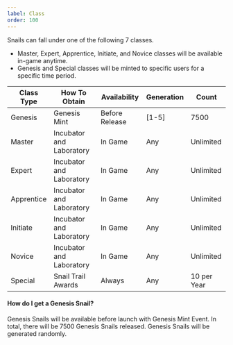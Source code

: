 ```yaml
---
label: Class
order: 100
---
```

Snails can fall under one of the following 7 classes.
* Master, Expert, Apprentice, Initiate, and Novice classes will be available in-game anytime.
* Genesis and Special classes will be minted to specific users for a specific time period.

| Class Type | How To Obtain            | Availability   | Generation | Count       |
|------------|--------------------------|----------------|------------|-------------|
| Genesis    | Genesis Mint             | Before Release | [1-5]      | 7500        |
| Master     | Incubator and Laboratory | In Game        | Any        | Unlimited   |
| Expert     | Incubator and Laboratory | In Game        | Any        | Unlimited   |
| Apprentice | Incubator and Laboratory | In Game        | Any        | Unlimited   |
| Initiate   | Incubator and Laboratory | In Game        | Any        | Unlimited   |
| Novice     | Incubator and Laboratory | In Game        | Any        | Unlimited   |
| Special    | Snail Trail Awards       | Always         | Any        | 10 per Year |

#### How do I get a Genesis Snail?
Genesis Snails will be available before launch with Genesis Mint Event. In total, there will be 7500 Genesis Snails released. Genesis Snails will be generated randomly. 